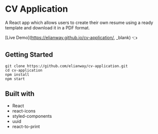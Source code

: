 # CV Application

A React app which allows users to create their own resume using a ready template and download it in a PDF format.

[Live Demo](https://elianway.github.io/cv-application/, _blank) :point_left:

## Getting Started

```
git clone https://github.com/elianway/cv-application.git
cd cv-application
npm install
npm start
```
## Built with

- React
- react-icons
- styled-components
- uuid
- react-to-print
